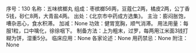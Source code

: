 序号：130
名称：五味槟榔丸
组成：枣槟榔56两，豆蔻仁2两，橘皮2两，公丁香5钱，砂仁8两，大青盐4两。
出处：《北京市中药成方选集》。
主治：膨闷胀饱，嘈杂恶心，食水积滞。
加减：None
功效：健胃宽胸，顺气消滞。
用法用量：每服1粒，口中噙化，徐徐咽下。
制备方法：上为粗末，过罗，每两用江米面3钱打糊为饼，湿重5分。
临床应用：None
各家论述：None
用药禁忌：None
附注：None
